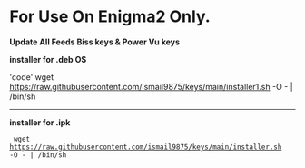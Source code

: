 # For Use On Enigma2 Only.

**Update All Feeds Biss keys & Power Vu keys**

**installer for .deb OS**

'code' wget https://raw.githubusercontent.com/ismail9875/keys/main/installer1.sh -O - | /bin/sh 

___
**installer for .ipk**

<code> wget https://raw.githubusercontent.com/ismail9875/keys/main/installer.sh -O - | /bin/sh <code>

